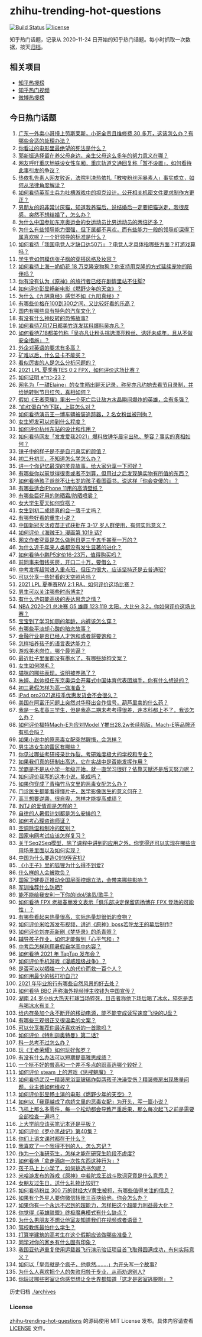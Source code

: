 # zhihu-trending-hot-questions

[![Build Status](https://github.com/justjavac/zhihu-trending-hot-questions/workflows/ci/badge.svg?branch=master)](https://github.com/justjavac/zhihu-trending-hot-questions/actions)
[![license](https://img.shields.io/github/license/justjavac/zhihu-trending-hot-questions)](https://github.com/justjavac/zhihu-trending-hot-questions/blob/master/LICENSE)

知乎热门话题，记录从 2020-11-24 日开始的知乎热门话题。每小时抓取一次数据，按天[归档](./archives)。

## 相关项目

- [知乎热搜榜](https://github.com/justjavac/zhihu-trending-top-search)
- [知乎热门视频](https://github.com/justjavac/zhihu-trending-hot-video)
- [微博热搜榜](https://github.com/justjavac/weibo-trending-hot-search)

## 今日热门话题

<!-- BEGIN -->
<!-- 最后更新时间 Sun Jul 18 2021 22:01:49 GMT+0800 (China Standard Time) -->

1. [广东一外卖小哥撞上劳斯莱斯，小哥全责且维修费 30
   多万，这该怎么办？有哪些合适的处理办法？](https://www.zhihu.com/question/472919775)
1. [你看过的电影里最绝望的死法是什么？](https://www.zhihu.com/question/26685253)
1. [郭新振选择留在养父母身边，亲生父母这么多年的努力意义在哪？](https://www.zhihu.com/question/472138910)
1. [网友呼吁重庆地铁设女性车厢，重庆轨道交通回复称「暂不设置」，如何看待此事引发的争议？](https://www.zhihu.com/question/472981976)
1. [热依扎告素人网友败诉，法院判决热依扎「教唆粉丝网暴素人」事实成立，如何从法律角度解读？](https://www.zhihu.com/question/472937891)
1. [如何看待英军士兵为吐槽游戏中的坦克设计，公开相关机密文件要求制作方更正？](https://www.zhihu.com/question/472908883)
1. [男朋友的妈非常讨厌猫，知道我养猫后，说结婚后一定要把猫送走，我很反感，突然不想结婚了，怎么办？](https://www.zhihu.com/question/458232041)
1. [为什么中国参加东京奥运会的女运动员比男运动员的两倍还多？](https://www.zhihu.com/question/472194478)
1. [为什么有些领导能力很强，但下属都不喜欢，而有些能力一般的领导却深得下属喜欢呢？一个好领导的标准是什么？](https://www.zhihu.com/question/470459462)
1. [如何看待「我国电竞人才缺口达50万」？电竞人才具体指哪些方面？打游戏算吗？](https://www.zhihu.com/question/472710467)
1. [学生党如何模仿张子枫的穿搭风格及妆容？](https://www.zhihu.com/question/297388550)
1. [如何看待上海一奶奶花 18
   万克隆宠物狗？你支持用克隆的方式延续宠物的陪伴吗？](https://www.zhihu.com/question/472995544)
1. [你有没有认为《原神》的旅行者已经在剧情里站不住脚?](https://www.zhihu.com/question/460224220)
1. [如何评价彭昱畅新电影《燃野少年的天空》？](https://www.zhihu.com/question/472817294)
1. [为什么《九阴真经》感觉不如《九阳真经》?](https://www.zhihu.com/question/387891182)
1. [有哪些价格在100到300之间，又比较好看的乐高？](https://www.zhihu.com/question/387101212)
1. [国内有哪些具有特色的汽车文化？](https://www.zhihu.com/question/472873839)
1. [有没有什么神反转的恐怖故事?](https://www.zhihu.com/question/357891855)
1. [如何看待7月17日都美竹连发猛料爆料吴亦凡？](https://www.zhihu.com/question/472743930)
1. [如何看待7.18都美竹称「吴亦凡让粉头挑选漂亮粉丝、诱奸未成年，且从不做安全措施」？](https://www.zhihu.com/question/472971551)
1. [外企对英语的要求有多高？](https://www.zhihu.com/question/302390043)
1. [矿难以后，什么显卡不能买？](https://www.zhihu.com/question/457188655)
1. [看似厉害的人是怎么分析问题的？](https://www.zhihu.com/question/304174916)
1. [2021 LPL 夏季赛TES 0:2 FPX，如何评价这场比赛？](https://www.zhihu.com/question/472842082)
1. [如何证明 e^π＞23？](https://www.zhihu.com/question/465861734)
1. [网名为「一甜Elaine」的女生晒出聊天记录，称吴亦凡约她去看节目录制，并给她转账节日红包，真相如何？](https://www.zhihu.com/question/472725599)
1. [假如《王者荣耀》里出一个死亡后让敌方水晶瞬间爆炸的英雄，会有多强？](https://www.zhihu.com/question/469036260)
1. [“血红蛋白”作下联，上联怎么对？](https://www.zhihu.com/question/471731418)
1. [如何看待演员王一博车辆被装追踪器，2 名女粉丝被刑拘？](https://www.zhihu.com/question/472808340)
1. [女生短发可以帅到什么程度？](https://www.zhihu.com/question/46221254)
1. [如何评价杭州东站的设计和作用？](https://www.zhihu.com/question/21286488)
1. [如何看待网友「发发爱我2021」爆料放锤华晨宇出轨、整容？事实的真相如何？](https://www.zhihu.com/question/472603288)
1. [镜子中的样子是不是自己真实的颜值？](https://www.zhihu.com/question/458577474)
1. [初二升初三，不知道怎么学怎么办？](https://www.zhihu.com/question/471858579)
1. [讲一个你记忆最深的灵异故事，给大家分享一下可好？](https://www.zhihu.com/question/462666384)
1. [有哪些你以前觉得很贵或者不划算，但用过之后发现确实物有所值的东西？](https://www.zhihu.com/question/20785236)
1. [如何看待孩子爸爸不让七岁的孩子看图画书，说这样「你会变傻的」？](https://www.zhihu.com/question/471032824)
1. [有哪些适合iPhone 11用的高清壁纸？](https://www.zhihu.com/question/354194570)
1. [有哪些巨好用的防晒霜/防晒喷雾？](https://www.zhihu.com/question/268591519)
1. [女大学生夏天如何穿搭？](https://www.zhihu.com/question/457293567)
1. [女生到初二成绩真的会一落千丈吗？](https://www.zhihu.com/question/472660065)
1. [有哪些好看的重生小说？](https://www.zhihu.com/question/314228140)
1. [中国新冠灭活疫苗正式获批在 3-17 岁人群使用，有何实际意义？](https://www.zhihu.com/question/472628051)
1. [如何评价《海贼王》漫画第 1019 话?](https://www.zhihu.com/question/472047505)
1. [网文作者究竟是怎么做到日更三千五千甚至一万的？](https://www.zhihu.com/question/471269766)
1. [为什么近千年来人类都没有发生显著的进化？](https://www.zhihu.com/question/32004935)
1. [如何看待小鹏P5定价16-23万，值得购买吗？](https://www.zhihu.com/question/472732035)
1. [前同事来借钱买房，开口二十万，要借么？](https://www.zhihu.com/question/471426283)
1. [中考发挥超常进入重点班，但压力很大，应该坚持还是去普通班?](https://www.zhihu.com/question/470984502)
1. [可以分享一些好看的天空照片吗？](https://www.zhihu.com/question/460714512)
1. [2021 LPL 夏季赛RW 2:1 RA，如何评价这场比赛？](https://www.zhihu.com/question/472801056)
1. [男生可以关注哪些时尚博主?](https://www.zhihu.com/question/30267174)
1. [有什么诗句能高级的表达思念之情？](https://www.zhihu.com/question/465434959)
1. [NBA 2020-21 总决赛 G5 雄鹿 123:119 太阳，大比分
   3:2，你如何评价这场比赛？](https://www.zhihu.com/question/472913434)
1. [宝宝到了学习如厕的年龄，内裤该怎么穿？](https://www.zhihu.com/question/469079593)
1. [有哪些平淡却心酸的暗恋故事？](https://www.zhihu.com/question/303487786)
1. [金融行业是否已经人才饱和或者将要饱和？](https://www.zhihu.com/question/267950320)
1. [怎样培养孩子的语言表达能力？](https://www.zhihu.com/question/360715709)
1. [游戏美术岗位，哪个最苦逼？](https://www.zhihu.com/question/356482357)
1. [最近肚子里面都没有墨水了，有哪些舔狗文案？](https://www.zhihu.com/question/442325192)
1. [女生如何脱毛？](https://www.zhihu.com/question/27899764)
1. [猫咪的哪些表现，说明被养熟了？](https://www.zhihu.com/question/436001372)
1. [朱婷、赵帅担任东京奥运会开幕式中国体育代表团旗手，你有什么想说的？](https://www.zhihu.com/question/472876558)
1. [初三暑假怎样为高一做准备？](https://www.zhihu.com/question/284199799)
1. [iPad pro2021返校季优惠发货会不会很久？](https://www.zhihu.com/question/468740569)
1. [美国在阿富汗问题上突然对华释出合作信号，葫芦里卖的什么药？](https://www.zhihu.com/question/472572970)
1. [我是一名准高三学生，但是我高二期末考考得很差，连本科都上不了，我该怎么办？](https://www.zhihu.com/question/472917558)
1. [如何评价福特Mach-E为应对Model
   Y推出28.2w长续航版，Mach-E等品牌还有机会吗？](https://www.zhihu.com/question/472815772)
1. [如果小说中的原恶毒女配突然醒悟，会怎样？](https://www.zhihu.com/question/445816578)
1. [男生追女生的雷区有哪些？](https://www.zhihu.com/question/366375304)
1. [你见过哪些考研报录比炸裂，考研难度极大的学校和专业？](https://www.zhihu.com/question/449575589)
1. [如果我们真的研制出高达，它在实战中是否能发挥作用？](https://www.zhihu.com/question/34574310)
1. [学霸是不是从小学一年级开始，就一直学习很好？依靠天赋还是后天努力呢？](https://www.zhihu.com/question/463736962)
1. [如何评价我写的这本小说，能成吗？](https://www.zhihu.com/question/472786466)
1. [如果你穿成了青梅竹马文里的恶毒女配怎么办？](https://www.zhihu.com/question/397987454)
1. [门诊医生都能看得懂片子，医学影像医生的意义何在？](https://www.zhihu.com/question/468765533)
1. [高三想要逆袭，很自卑，怎样才能提高成绩？](https://www.zhihu.com/question/472875663)
1. [INTJ 的爱情观是怎样的？](https://www.zhihu.com/question/25282644)
1. [自律的人暑假计划都是怎么安排的？](https://www.zhihu.com/question/472748290)
1. [如何考心理咨询师证？](https://www.zhihu.com/question/34427121)
1. [空调除湿和制冷的区别？](https://www.zhihu.com/question/30879409)
1. [国家电网考试应该怎样复习？](https://www.zhihu.com/question/53664442)
1. [关于Seq2Seq模型，除了课程中讲到的应用之外，你觉得还可以实现在哪些应用场景里面以及如何实现？](https://www.zhihu.com/question/472325766)
1. [中国为什么要造C919等客机?](https://www.zhihu.com/question/384802353)
1. [《小王子》里的狐狸为什么得不到爱?](https://www.zhihu.com/question/431240834)
1. [什么样的人会被欺负？](https://www.zhihu.com/question/460063819)
1. [国家卫健委正推动全国层面控烟立法，会带来哪些影响？](https://www.zhihu.com/question/472532128)
1. [军训推荐什么防晒?](https://www.zhihu.com/question/336876231)
1. [能不能给我安利一下你的idol/演员/歌手？](https://www.zhihu.com/question/451642452)
1. [如何看待 FPX 老板春丽发文表示「俱乐部决定保留周杨博在 FPX
   登场的可能性」？](https://www.zhihu.com/question/472601397)
1. [有哪些看起来热量很高，实际热量却很低的食物？](https://www.zhihu.com/question/359675190)
1. [如何评价米哈游发布视频，讲述《原神》boss若陀龙王的幕后制作?](https://www.zhihu.com/question/472619596)
1. [如何评价刘亦菲新剧《梦华录》的杀青照？](https://www.zhihu.com/question/470176416)
1. [辅导孩子作业，如何才能做到「心平气和」?](https://www.zhihu.com/question/461126046)
1. [中考后怎样利用暑假自学高中内容？](https://www.zhihu.com/question/61514103)
1. [如何看待 2021 年 TapTap 发布会？](https://www.zhihu.com/question/472833150)
1. [如何评价手机游戏《漫威超级战争》？](https://www.zhihu.com/question/472389426)
1. [是否可以以牺牲一个人的代价而救一百个人？](https://www.zhihu.com/question/38756276)
1. [如何用最少的钱打扮自己?](https://www.zhihu.com/question/443604419)
1. [2021 年毕业旅行有哪些自然风景的好去处？](https://www.zhihu.com/question/466380056)
1. [如何看待 BBC 声称海外视频博主收钱为中国宣传？](https://www.zhihu.com/question/472575752)
1. [湖南 24
   岁小伙大热天打球当场猝死，目击者称他下场后喝了冰水，猝死是否与喝冰水有关？](https://www.zhihu.com/question/472510464)
1. [给内存条加个永不断开的移动电源，能不能变成读写速度飞快的U盘？](https://www.zhihu.com/question/417862977)
1. [有哪些三观很正又很温柔的文案？](https://www.zhihu.com/question/458254625)
1. [可以分享推荐你最近喜欢听的一首歌吗？](https://www.zhihu.com/question/471940303)
1. [如何评价《特利迦奥特曼》第二话?](https://www.zhihu.com/question/472705374)
1. [科一总考不过怎么办？](https://www.zhihu.com/question/452337875)
1. [玩《王者荣耀》如何玩好伽罗？](https://www.zhihu.com/question/296635043)
1. [有没有什么办法可以短期提高雅思成绩？](https://www.zhihu.com/question/428867238)
1. [一个挺不好的普高和一个差不多点的职高选哪个较好？](https://www.zhihu.com/question/471327805)
1. [如何评价 steam 上的游戏《惩戒魅魔》？](https://www.zhihu.com/question/470834895)
1. [如何看待武汉一精装房浴室玻璃炸裂两孩子洗澡受伤？精装修房出现质量问题，业主该如何维权？](https://www.zhihu.com/question/472324813)
1. [如何评价彭昱畅主演的电影《燃野少年的天空》？](https://www.zhihu.com/question/472571861)
1. [如何以「我穿越成了病娇文里的恶毒女配」为开头，写一篇小说？](https://www.zhihu.com/question/463353580)
1. [飞机上那么多零件，每一个松动都会导致严重后果，那么每次起飞之前是需要全部检查一遍吗？](https://www.zhihu.com/question/463612668)
1. [上大学前应该买笔记本还是平板？](https://www.zhihu.com/question/464539314)
1. [如何评价《罗小黑战记》第40集？](https://www.zhihu.com/question/472736812)
1. [你们上语文课时都在干什么？](https://www.zhihu.com/question/360741477)
1. [我喜欢了一个我得不到的人，怎么忘记？](https://www.zhihu.com/question/471622071)
1. [作为一个准研究生，怎样才能在研究生阶段不虚度?](https://www.zhihu.com/question/326709421)
1. [如何看待「拿走酒店一次性东西这种行为」?](https://www.zhihu.com/question/465504404)
1. [孩子马上上小学了，如何挑选书包呢？](https://www.zhihu.com/question/463860330)
1. [米哈游发布的游戏《原神》中若陀龙王战斗歌词究竟是什么意思？](https://www.zhihu.com/question/472544913)
1. [女朋友过生日，送什么礼物比较好?](https://www.zhihu.com/question/451397123)
1. [如何看待粉丝 300 万的财经大V黄生被抓，有哪些值得关注的信息？](https://www.zhihu.com/question/472548624)
1. [如果有个外星人要你微信转账三百块给他，你会怎么办？](https://www.zhihu.com/question/472127049)
1. [如果你有一个永远不迟到的超能力，怎样把这个超能力利益最大化？](https://www.zhihu.com/question/472290280)
1. [你觉得《英雄联盟》终极魔典模式有什么缺点？](https://www.zhihu.com/question/471787416)
1. [为什么男朋友不想让他室友知道我们在视频或者语音？](https://www.zhihu.com/question/465047050)
1. [驾校教练最怕什么学生？](https://www.zhihu.com/question/453063198)
1. [打算学建筑的高考生在这个假期应该做哪些准备？](https://www.zhihu.com/question/470998634)
1. [同学对你的家乡有什么固有印象？](https://www.zhihu.com/question/470885890)
1. [我国亚轨道重复使用运载器飞行演示验证项目首飞取得圆满成功，有何实际意义？](https://www.zhihu.com/question/472628158)
1. [如何以「皇帝就是个疯子，他竟然........」为开头写一个故事?](https://www.zhihu.com/question/428181470)
1. [为什么人喜欢把个人的失败归咎于专业，从而劝退别人?](https://www.zhihu.com/question/471410274)
1. [你玩过哪些密室让你感觉想让全世界都知道「这才是密室逃脱啊」？](https://www.zhihu.com/question/319279638)

<!-- END -->

历史归档 [./archives](./archives)

### License

[zhihu-trending-hot-questions](https://github.com/justjavac/zhihu-trending-hot-questions)
的源码使用 MIT License 发布。具体内容请查看 [LICENSE](./LICENSE) 文件。
